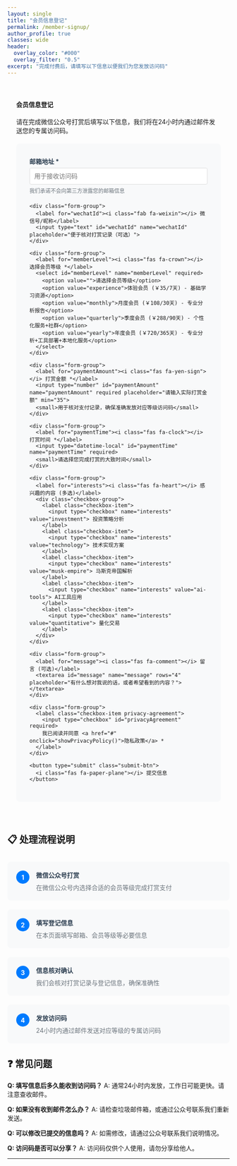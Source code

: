 ```yaml
---
layout: single
title: "会员信息登记"
permalink: /member-signup/
author_profile: true
classes: wide
header:
  overlay_color: "#000"
  overlay_filter: "0.5"
excerpt: "完成付费后，请填写以下信息以便我们为您发放访问码"
---
```


<div class="signup-container">
  <div class="notice--info">
    <h4><i class="fas fa-user-plus"></i> 会员信息登记</h4>
    <p>请在完成微信公众号打赏后填写以下信息，我们将在24小时内通过邮件发送您的专属访问码。</p>
  </div>

  <form id="memberSignupForm" class="signup-form">
    <div class="form-group">
      <label for="email"><i class="fas fa-envelope"></i> 邮箱地址 *</label>
      <input type="email" id="email" name="email" required placeholder="用于接收访问码">
      <small>我们承诺不会向第三方泄露您的邮箱信息</small>
    </div>

    <div class="form-group">
      <label for="wechatId"><i class="fab fa-weixin"></i> 微信号/昵称</label>
      <input type="text" id="wechatId" name="wechatId" placeholder="便于核对打赏记录（可选）">
    </div>

    <div class="form-group">
      <label for="memberLevel"><i class="fas fa-crown"></i> 选择会员等级 *</label>
      <select id="memberLevel" name="memberLevel" required>
        <option value="">请选择会员等级</option>
        <option value="experience">体验会员 (￥35/7天) - 基础学习资源</option>
        <option value="monthly">月度会员 (￥108/30天) - 专业分析报告</option>
        <option value="quarterly">季度会员 (￥288/90天) - 个性化服务+社群</option>
        <option value="yearly">年度会员 (￥720/365天) - 专业分析+工具部署+本地化服务</option>
      </select>
    </div>

    <div class="form-group">
      <label for="paymentAmount"><i class="fas fa-yen-sign"></i> 打赏金额 *</label>
      <input type="number" id="paymentAmount" name="paymentAmount" required placeholder="请输入实际打赏金额" min="35">
      <small>用于核对支付记录，确保准确发放对应等级访问码</small>
    </div>

    <div class="form-group">
      <label for="paymentTime"><i class="fas fa-clock"></i> 打赏时间 *</label>
      <input type="datetime-local" id="paymentTime" name="paymentTime" required>
      <small>请选择您完成打赏的大致时间</small>
    </div>

    <div class="form-group">
      <label for="interests"><i class="fas fa-heart"></i> 感兴趣的内容 (多选)</label>
      <div class="checkbox-group">
        <label class="checkbox-item">
          <input type="checkbox" name="interests" value="investment"> 投资策略分析
        </label>
        <label class="checkbox-item">
          <input type="checkbox" name="interests" value="technology"> 技术实现方案
        </label>
        <label class="checkbox-item">
          <input type="checkbox" name="interests" value="musk-empire"> 马斯克帝国解析
        </label>
        <label class="checkbox-item">
          <input type="checkbox" name="interests" value="ai-tools"> AI工具应用
        </label>
        <label class="checkbox-item">
          <input type="checkbox" name="interests" value="quantitative"> 量化交易
        </label>
      </div>
    </div>

    <div class="form-group">
      <label for="message"><i class="fas fa-comment"></i> 留言 (可选)</label>
      <textarea id="message" name="message" rows="4" placeholder="有什么想对我说的话，或者希望看到的内容？"></textarea>
    </div>

    <div class="form-group">
      <label class="checkbox-item privacy-agreement">
        <input type="checkbox" id="privacyAgreement" required>
        我已阅读并同意 <a href="#" onclick="showPrivacyPolicy()">隐私政策</a> *
      </label>
    </div>

    <button type="submit" class="submit-btn">
      <i class="fas fa-paper-plane"></i> 提交信息
    </button>
  </form>

  <div id="submitMessage" class="submit-message" style="display: none;"></div>
</div>

## 📋 处理流程说明

<div class="process-steps">
  <div class="step">
    <div class="step-number">1</div>
    <div class="step-content">
      <h4>微信公众号打赏</h4>
      <p>在微信公众号内选择合适的会员等级完成打赏支付</p>
    </div>
  </div>

  <div class="step">
    <div class="step-number">2</div>
    <div class="step-content">
      <h4>填写登记信息</h4>
      <p>在本页面填写邮箱、会员等级等必要信息</p>
    </div>
  </div>

  <div class="step">
    <div class="step-number">3</div>
    <div class="step-content">
      <h4>信息核对确认</h4>
      <p>我们会核对打赏记录与登记信息，确保准确性</p>
    </div>
  </div>

  <div class="step">
    <div class="step-number">4</div>
    <div class="step-content">
      <h4>发放访问码</h4>
      <p>24小时内通过邮件发送对应等级的专属访问码</p>
    </div>
  </div>
</div>

## ❓ 常见问题

**Q: 填写信息后多久能收到访问码？**
A: 通常24小时内发放，工作日可能更快。请注意查收邮件。

**Q: 如果没有收到邮件怎么办？**
A: 请检查垃圾邮件箱，或通过公众号联系我们重新发送。

**Q: 可以修改已提交的信息吗？**
A: 如需修改，请通过公众号联系我们说明情况。

**Q: 访问码是否可以分享？**
A: 访问码仅供个人使用，请勿分享给他人。

---

<div id="privacyModal" class="modal" style="display: none;">
  <div class="modal-content">
    <span class="close" onclick="closePrivacyPolicy()">&times;</span>
    <h3>隐私政策</h3>
    <div class="privacy-content">
      <h4>信息收集</h4>
      <p>我们只收集必要的信息用于会员服务：</p>
      <ul>
        <li>邮箱地址：用于发送访问码和重要通知</li>
        <li>微信信息：用于核对支付记录</li>
        <li>兴趣偏好：用于优化内容推荐</li>
      </ul>
      
      <h4>信息使用</h4>
      <p>您的信息仅用于：</p>
      <ul>
        <li>会员身份验证和访问码发放</li>
        <li>内容推荐和服务改进</li>
        <li>重要通知和会员服务</li>
      </ul>
      
      <h4>信息保护</h4>
      <p>我们承诺：</p>
      <ul>
        <li>不会向任何第三方出售或泄露您的个人信息</li>
        <li>采用安全措施保护您的数据</li>
        <li>您可随时要求删除您的个人信息</li>
      </ul>
    </div>
  </div>
</div>

<script>
document.getElementById('memberSignupForm').addEventListener('submit', function(e) {
    e.preventDefault();
    
    // 收集表单数据
    const formData = new FormData(this);
    const data = {};
    
    // 处理普通字段
    for (let [key, value] of formData.entries()) {
        if (key === 'interests') {
            if (!data.interests) data.interests = [];
            data.interests.push(value);
        } else {
            data[key] = value;
        }
    }
    
    // 验证必填字段
    if (!data.email || !data.memberLevel || !data.paymentAmount || !data.paymentTime) {
        showSubmitMessage('请填写所有必填字段', 'error');
        return;
    }
    
    // 验证邮箱格式
    const emailRegex = /^[^\s@]+@[^\s@]+\.[^\s@]+$/;
    if (!emailRegex.test(data.email)) {
        showSubmitMessage('请输入有效的邮箱地址', 'error');
        return;
    }
    
    // 验证金额与会员等级匹配
    const levelPrices = {
        'experience': 35,
        'monthly': 108,
        'quarterly': 288,
        'yearly': 720
    };
    
    if (parseInt(data.paymentAmount) < levelPrices[data.memberLevel]) {
        showSubmitMessage('打赏金额与选择的会员等级不匹配', 'error');
        return;
    }
    
    // 模拟提交处理
    showSubmitMessage('正在处理您的信息...', 'info');
    
    setTimeout(() => {
        // 这里应该连接到实际的后端处理
        console.log('会员登记信息:', data);
        
        // 保存到本地存储（实际应用中应发送到服务器）
        const timestamp = new Date().toISOString();
        const registrationData = {
            ...data,
            timestamp: timestamp,
            id: 'REG_' + Date.now()
        };
        
        // 模拟保存
        let registrations = JSON.parse(localStorage.getItem('memberRegistrations') || '[]');
        registrations.push(registrationData);
        localStorage.setItem('memberRegistrations', JSON.stringify(registrations));
        
        showSubmitMessage(
            '信息提交成功！我们将在24小时内核对您的支付记录并通过邮件发送访问码。请注意查收邮件。', 
            'success'
        );
        
        // 清空表单
        this.reset();
        
    }, 2000);
});

function showSubmitMessage(message, type) {
    const messageDiv = document.getElementById('submitMessage');
    messageDiv.style.display = 'block';
    messageDiv.className = `submit-message notice--${type}`;
    messageDiv.innerHTML = `<p>${message}</p>`;
    
    messageDiv.scrollIntoView({ behavior: 'smooth' });
}

function showPrivacyPolicy() {
    document.getElementById('privacyModal').style.display = 'block';
}

function closePrivacyPolicy() {
    document.getElementById('privacyModal').style.display = 'none';
}

// 点击模态框外部关闭
window.onclick = function(event) {
    const modal = document.getElementById('privacyModal');
    if (event.target == modal) {
        modal.style.display = 'none';
    }
}

// 根据会员等级自动设置建议金额
document.getElementById('memberLevel').addEventListener('change', function() {
    const paymentAmount = document.getElementById('paymentAmount');
    const levelPrices = {
        'experience': 35,
        'monthly': 108,
        'quarterly': 288,
        'yearly': 720
    };
    
    if (this.value && levelPrices[this.value]) {
        paymentAmount.value = levelPrices[this.value];
    }
});

// 设置默认时间为当前时间
document.addEventListener('DOMContentLoaded', function() {
    const now = new Date();
    const localDateTime = new Date(now.getTime() - now.getTimezoneOffset() * 60000)
        .toISOString()
        .slice(0, 16);
    document.getElementById('paymentTime').value = localDateTime;
});
</script>

<style>
.signup-container {
    max-width: 600px;
    margin: 0 auto;
    padding: 20px;
}

.signup-form {
    background: #f8f9fa;
    padding: 30px;
    border-radius: 8px;
    margin: 20px 0;
}

.form-group {
    margin-bottom: 20px;
}

.form-group label {
    display: block;
    margin-bottom: 5px;
    font-weight: bold;
    color: #2c3e50;
}

.form-group input,
.form-group select,
.form-group textarea {
    width: 100%;
    padding: 10px;
    border: 1px solid #ddd;
    border-radius: 4px;
    font-size: 14px;
    box-sizing: border-box;
}

.form-group small {
    display: block;
    margin-top: 5px;
    color: #6c757d;
    font-size: 12px;
}

.checkbox-group {
    display: grid;
    grid-template-columns: repeat(auto-fit, minmax(200px, 1fr));
    gap: 10px;
    margin-top: 10px;
}

.checkbox-item {
    display: flex;
    align-items: center;
    font-weight: normal !important;
    margin-bottom: 0 !important;
}

.checkbox-item input[type="checkbox"] {
    width: auto;
    margin-right: 8px;
}

.privacy-agreement {
    margin-top: 15px;
}

.submit-btn {
    background: #28a745;
    color: white;
    padding: 12px 30px;
    border: none;
    border-radius: 4px;
    font-size: 16px;
    cursor: pointer;
    width: 100%;
    transition: background-color 0.3s;
}

.submit-btn:hover {
    background: #218838;
}

.submit-message {
    margin-top: 20px;
    padding: 15px;
    border-radius: 4px;
}

.process-steps {
    display: grid;
    grid-template-columns: repeat(auto-fit, minmax(250px, 1fr));
    gap: 20px;
    margin: 30px 0;
}

.step {
    display: flex;
    align-items: flex-start;
    background: #f8f9fa;
    padding: 20px;
    border-radius: 8px;
}

.step-number {
    background: #007bff;
    color: white;
    width: 30px;
    height: 30px;
    border-radius: 50%;
    display: flex;
    align-items: center;
    justify-content: center;
    font-weight: bold;
    margin-right: 15px;
    flex-shrink: 0;
}

.step-content h4 {
    margin: 0 0 8px 0;
    color: #2c3e50;
}

.step-content p {
    margin: 0;
    color: #6c757d;
    font-size: 14px;
}

/* 模态框样式 */
.modal {
    position: fixed;
    z-index: 1000;
    left: 0;
    top: 0;
    width: 100%;
    height: 100%;
    background-color: rgba(0,0,0,0.5);
}

.modal-content {
    background-color: #fefefe;
    margin: 15% auto;
    padding: 20px;
    border: 1px solid #888;
    width: 80%;
    max-width: 600px;
    border-radius: 8px;
    position: relative;
}

.close {
    color: #aaa;
    float: right;
    font-size: 28px;
    font-weight: bold;
    position: absolute;
    right: 15px;
    top: 10px;
    cursor: pointer;
}

.close:hover {
    color: black;
}

.privacy-content h4 {
    color: #2c3e50;
    margin-top: 20px;
}

.privacy-content ul {
    margin-left: 20px;
}

@media (max-width: 768px) {
    .signup-container {
        padding: 10px;
    }
    
    .signup-form {
        padding: 20px;
    }
    
    .checkbox-group {
        grid-template-columns: 1fr;
    }
}
</style>
